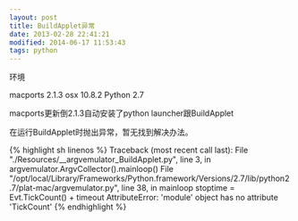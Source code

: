 ```yaml
---
layout: post
title: BuildApplet异常
date: 2013-02-28 22:41:21
modified: 2014-06-17 11:53:43
tags: python
---
```


环境

macports 2.1.3
osx 10.8.2
Python 2.7

macports更新倒2.1.3自动安装了python launcher跟BuildApplet

在运行BuildApplet时抛出异常，暂无找到解决办法。

{% highlight sh linenos %}
Traceback (most recent call last):
File "./Resources/__argvemulator_BuildApplet.py", line 3, in <module>
argvemulator.ArgvCollector().mainloop()
File "/opt/local/Library/Frameworks/Python.framework/Versions/2.7/lib/python2.7/plat-mac/argvemulator.py", line 38, in mainloop
stoptime = Evt.TickCount() + timeout
AttributeError: 'module' object has no attribute 'TickCount'
{% endhighlight %}
